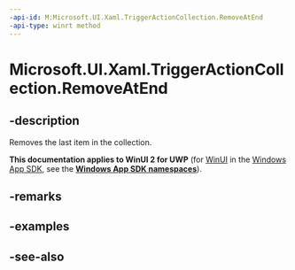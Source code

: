 ```yaml
---
-api-id: M:Microsoft.UI.Xaml.TriggerActionCollection.RemoveAtEnd
-api-type: winrt method
---
```


<!-- Method syntax
public void RemoveAtEnd()
-->

# Microsoft.UI.Xaml.TriggerActionCollection.RemoveAtEnd

## -description
Removes the last item in the collection.

**This documentation applies to WinUI 2 for UWP** (for [WinUI](/windows/apps/winui/winui3/) in the [Windows App SDK](/windows/apps/windows-app-sdk/), see the **[Windows App SDK namespaces](/windows/windows-app-sdk/api/winrt/)**).

## -remarks

## -examples

## -see-also
